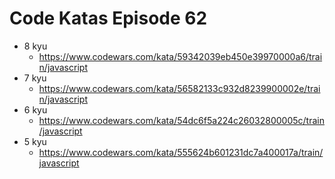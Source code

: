 # Code Katas Episode 62

* 8 kyu
  * https://www.codewars.com/kata/59342039eb450e39970000a6/train/javascript
* 7 kyu
  * https://www.codewars.com/kata/56582133c932d8239900002e/train/javascript
* 6 kyu
  * https://www.codewars.com/kata/54dc6f5a224c26032800005c/train/javascript
* 5 kyu
  * https://www.codewars.com/kata/555624b601231dc7a400017a/train/javascript
